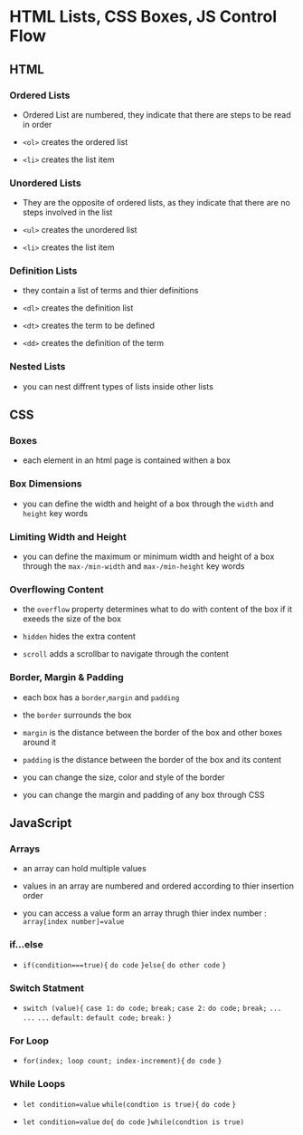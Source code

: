 # **HTML Lists, CSS Boxes, JS Control Flow**


## **HTML**

### **Ordered Lists**

- Ordered List are numbered, they indicate that there are steps to be read in order

- `<ol>` creates the ordered list

- `<li>` creates the list item

### **Unordered Lists**

- They are the opposite of ordered lists, as they indicate that there are no steps involved in the list

- `<ul>` creates the unordered list

- `<li>` creates the list item

### **Definition Lists**

- they contain a list of terms and thier definitions

- `<dl>` creates the definition list

- `<dt>` creates the term to be defined

- `<dd>` creates the definition of the term

### **Nested Lists**

- you can nest diffrent types of lists inside other lists

## **CSS**

### **Boxes**

- each element in an html page is contained withen a box

### **Box Dimensions**

- you can define the width and height of a box through the `width` and `height` key words

### **Limiting Width and Height**

- you can define the maximum or minimum width and height of a box through the `max-/min-width` and `max-/min-height` key words

### **Overflowing Content**

- the `overflow` property determines what to do with content of the box if it exeeds the size of the box

- `hidden` hides the extra content

- `scroll` adds a scrollbar to navigate through the content

### **Border, Margin & Padding**

- each box has a `border`,`margin` and `padding`

- the `border` surrounds the box

- `margin` is the distance between the border of the box and other boxes around it

- `padding` is the distance between the border of the box and its content

- you can change the size, color and style of the border

- you can change the margin and padding of any box through CSS

## **JavaScript**

### **Arrays**

- an array can hold multiple values

- values in an array are numbered and ordered according to thier insertion order

- you can access a value form an array thrugh thier index number : `array[index number]=value`

### **if...else**

- `if(condition===true){`
  `do code`
  `}else{`
  `do other code`
  `}`

### **Switch Statment**

- `switch (value){`
  `case 1:`
  `do code;`
  `break;`
  `case 2:`
  `do code;`
  `break;`
  `...`
  `...`
  `...`
  `default:`
  `default code;`
  `break:`
  `}`

### **For Loop**

- `for(index; loop count; index-increment){`
  `do code`
  `}`

### **While Loops**

- `let condition=value`
  `while(condtion is true){`
  `do code`
  `}`

- `let condition=value`
  `do{`
  `do code`
  `}while(condtion is true)`